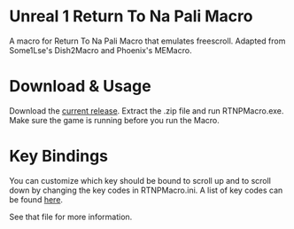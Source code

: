 # Unreal 1 Return To Na Pali Macro
A macro for Return To Na Pali Macro that emulates freescroll. Adapted from Some1Lse's Dish2Macro and Phoenix's MEMacro.

# Download & Usage
Download the [current release](https://github.com/CodeNameMeteor/RTNPMacro/releases/). Extract the .zip file and run RTNPMacro.exe. Make sure the game is running before you run the Macro.
 
# Key Bindings
You can customize which key should be bound to scroll up and to scroll down by changing the key codes in RTNPMacro.ini. A list of key codes can be found [here](https://docs.microsoft.com/en-us/windows/win32/inputdev/virtual-key-codes).

See that file for more information.
